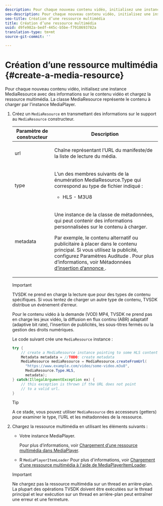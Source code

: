 ```yaml
---
description: Pour chaque nouveau contenu vidéo, initialisez une instance MediaResource avec des informations sur le contenu vidéo et chargez la ressource multimédia. La classe MediaResource représente le contenu à charger par l'instance MediaPlayer.
seo-description: Pour chaque nouveau contenu vidéo, initialisez une instance MediaResource avec des informations sur le contenu vidéo et chargez la ressource multimédia. La classe MediaResource représente le contenu à charger par l'instance MediaPlayer.
seo-title: Création d’une ressource multimédia
title: Création d’une ressource multimédia
uuid: d9fe982a-bedf-445c-b5be-f7918693782a
translation-type: tm+mt
source-git-commit: ''

---
```



# Création d’une ressource multimédia {#create-a-media-resource}

Pour chaque nouveau contenu vidéo, initialisez une instance MediaResource avec des informations sur le contenu vidéo et chargez la ressource multimédia. La classe MediaResource représente le contenu à charger par l&#39;instance MediaPlayer.

1. Créez un `MediaResource` en transmettant des informations sur le support au `MediaResource` constructeur.

   <table id="table_DD0D5D9129D54F73881399B9B4FF546A"> 
    <thead> 
    <tr> 
    <th colname="col1" class="entry"> Paramètre de constructeur </th> 
    <th colname="col2" class="entry"> Description </th> 
    </tr> 
    </thead>
    <tbody> 
    <tr> 
    <td colname="col1"> <p>url </p> </td> 
    <td colname="col2"> <p>Chaîne représentant l’URL du manifeste/de la liste de lecture du média. </p> </td> 
    </tr> 
    <tr> 
    <td colname="col1"> <p>type </p> </td> 
    <td colname="col2"> <p>L’un des membres suivants de la <span class="codeph"> énumération </span> MediaResource.Type qui correspond au type de fichier indiqué : 
    <ul id="ul_72636C41CA7E4538A3BE11A79E0282FC"> 
    <li id="li_070960200DEB40E992C58FCB8909AEA3"> <span class="codeph"> HLS </span> - M3U8 </li> 
    </ul> </p> </td> 
    </tr> 
    <tr> 
    <td colname="col1"> <p>metadata </p> </td> 
    <td colname="col2"> <p>Une instance de la <span class="codeph"> classe de </span> métadonnées, qui peut contenir des informations personnalisées sur le contenu à charger. </p> <p>Par exemple, le contenu alternatif ou publicitaire à placer dans le contenu principal. Si vous utilisez la publicité, configurez <span class="codeph"> Paramètres Auditude </span>. Pour plus d’informations, voir Métadonnées <a href="../../../tvsdk-1.4-for-android/ad-insertion/ad-insertion-metadata/android-1.4-ad-insertion-metadata-set-up.md" format="dita" scope="local"> d’insertion d’annonce </a>. </p> </td> 
    </tr> 
    </tbody> 
    </table>

   >[!IMPORTANT]
   >
   >TVSDK ne prend en charge la lecture que pour des types de contenu spécifiques. Si vous tentez de charger un autre type de contenu, TVSDK distribue un événement d’erreur.
   >
   >Pour le contenu vidéo à la demande (VOD) MP4, TVSDK ne prend pas en charge les jeux vidéo, la diffusion en flux continu (ABR) adaptatif (adaptive bit rate), l’insertion de publicités, les sous-titres fermés ou la gestion des droits numériques.

   Le code suivant crée une `MediaResource` instance :

   ```java
   try { 
       // create a MediaResource instance pointing to some HLS content 
       Metadata metadata = //TODO: create metadata  
       MediaResource mediaResource = MediaResource.createFromUrl( 
         "https://www.example.com/video/some-video.m3u8",  
         MediaResource.Type.HLS,  
         metadata); 
   } catch(IllegalArgumentException ex) { 
       // this exception is thrown if the URL does not point  
       // to a valid url. 
   } 
   ```

   >[!TIP]
   >
   >A ce stade, vous pouvez utiliser `MediaResource` des accesseurs (getters) pour examiner le type, l’URL et les métadonnées de la ressource.

1. Chargez la ressource multimédia en utilisant les éléments suivants :

   * Votre instance MediaPlayer.

      Pour plus d’informations, voir [Chargement d’une ressource multimédia dans MediaPlayer](../../../tvsdk-1.4-for-android/ui-configure/mediaplayer-initialize-for-video/android-1.4-media-resource-load.md).
   * R `MediaPlayerItemLoader` Pour plus d&#39;informations, voir [Chargement d&#39;une ressource multimédia à l&#39;aide de MediaPlayerItemLoader](../../../tvsdk-1.4-for-android/ui-configure/mediaplayer-initialize-for-video/android-1.4-media-mediaplayeritemloader.md).
   >[!IMPORTANT]
   >
   >Ne chargez pas la ressource multimédia sur un thread en arrière-plan. La plupart des opérations TVSDK doivent être exécutées sur le thread principal et leur exécution sur un thread en arrière-plan peut entraîner une erreur et une fermeture.

